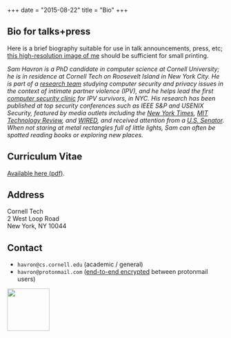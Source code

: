 +++
date = "2015-08-22"
title = "Bio"
+++ 

## Bio for talks+press
Here is a brief biography suitable for use in talk announcements,
press, etc; [this high-resolution image of me](/img/havron_sam.jpg) should be sufficient for small
printing. 

_Sam Havron is a PhD candidate in computer science at Cornell University; he is in
residence at Cornell Tech on Roosevelt Island in New York City. He is part of a [research team](https://www.ipvtechresearch.org)
studying computer security and privacy issues in the context of intimate
partner violence (IPV), and he helps lead the first [computer security clinic](https://tech.cornell.edu/news/cornell-tech-opens-computer-security-clinic-for-victims-of-tech-enabled-intimate-partner-violence/) for IPV survivors, in NYC. His research has been published at top security
conferences such as IEEE S&P and USENIX Security, featured by media outlets including the [New
York Times](https://www.nytimes.com/2018/05/19/technology/phone-apps-stalking.html), [MIT Technology Review](https://www.technologyreview.com/s/614168/nyc-hires-hackers-to-hit-back-at-stalkerware/), and [WIRED](https://www.wired.com/story/eva-galperin-stalkerware-kaspersky-antivirus/), and received attention from a [U.S. Senator](https://twitter.com/KamalaHarris/status/1201897394939596807). When not staring at metal rectangles
full of little lights, Sam can often be spotted reading books or exploring new places._

## Curriculum Vitae
[Available here (pdf)](/havron-cv.pdf).


## Address
Cornell Tech\
2 West Loop Road \
New York, NY 10044 

## Contact
* `havron@cs.cornell.edu` (academic / general)
* `havron@protonmail.com` ([end-to-end encrypted](https://protonmail.com/security-details) between protonmail users)

<a href="https://www.nytimes.com/2017/09/13/arts/design/cornell-tech-art-roosevelt-island.html" rel="noopener" target="_blank"><img src="/img/manhattan-map.svg" style="width: 7em"></a>
